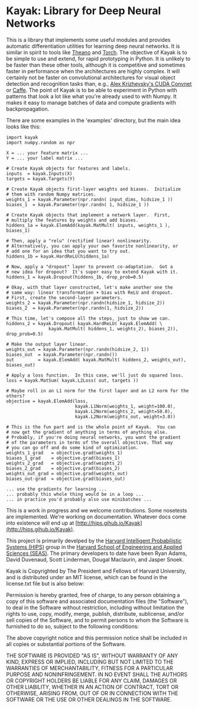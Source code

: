 Kayak: Library for Deep Neural Networks
=======================================

This is a library that implements some useful modules and provides
automatic differentiation utilities for learning deep neural networks.
It is similar in spirit to tools like
[Theano](http://deeplearning.net/software/theano/) and
[Torch](http://torch.ch/).  The objective of Kayak is to be simple to
use and extend, for rapid prototyping in Python.  It is unlikely to be
faster than these other tools, although it is competitive and
sometimes faster in performance when the architectures are highly
complex.  It will certainly not be faster on convolutional
architectures for visual object detection and recognition tasks than,
e.g., [Alex Krizhevsky's CUDA
Convnet](https://code.google.com/p/cuda-convnet2/) or
[Caffe](http://caffe.berkeleyvision.org/).  The point of Kayak is to
be able to experiment in Python with patterns that look a lot like
what you're already used to with Numpy.  It makes it easy to manage
batches of data and compute gradients with backpropagation.

There are some examples in the 'examples' directory, but the main idea
looks like this:

    import kayak
    import numpy.random as npr

    X = ... your feature matrix ...
    Y = ... your label matrix ...

    # Create Kayak objects for features and labels.
    inputs  = kayak.Inputs(X)
    targets = kayak.Targets(Y)

    # Create Kayak objects first-layer weights and biases.  Initialize
    # them with random Numpy matrices.
    weights_1 = kayak.Parameter(npr.randn( input_dims, hidsize_1 ))
    biases_1  = kayak.Parameter(npr.randn( 1, hidsize_1 ))

    # Create Kayak objects that implement a network layer.  First,
    # multiply the features by weights and add biases.
    hiddens_1a = kayak.ElemAdd(kayak.MatMult( inputs, weights_1 ), biases_1)

    # Then, apply a "relu" (rectified linear) nonlinearity.
    # Alternatively, you can apply your own favorite nonlinearity, or
    # add one for an idea that you want to try out.
    hiddens_1b = kayak.HardReLU(hiddens_1a)

    # Now, apply a "dropout" layer to prevent co-adaptation.  Got a
    # new idea for dropout?  It's super easy to extend Kayak with it.
    hiddens_1 = kayak.Dropout(hiddens_1b, drop_prob=0.5)

    # Okay, with that layer constructed, let's make another one the
    # same way: linear transformation + bias with ReLU and dropout.
    # First, create the second-layer parameters.
    weights_2 = kayak.Parameter(npr.randn(hidsize_1, hidsize_2))
    biases_2  = kayak.Parameter(npr.randn(1, hidsize_2))

    # This time, let's compose all the steps, just to show we can.
    hiddens_2 = kayak.Dropout( kayak.HardReLU( kayak.ElemAdd( \
                    kayak.MatMult( hiddens_1, weights_2), biases_2)), drop_prob=0.5)
    
    # Make the output layer linear.
    weights_out = kayak.Parameter(npr.randn(hidsize_2, 1))
    biases_out  = kayak.Parameter(npr.randn())
    out         = kayak.ElemAdd( kayak.MatMult( hiddens_2, weights_out), biases_out)

    # Apply a loss function.  In this case, we'll just do squared loss.
    loss = kayak.MatSum( kayak.L2Loss( out, targets ))

    # Maybe roll in an L1 norm for the first layer and an L2 norm for the others?
    objective = kayak.ElemAdd(loss,
                              kayak.L1Norm(weights_1, weight=100.0),
                              kayak.L2Norm(weights_2, weight=50.0),
                              kayak.L2Norm(weights_out, weight=3.0))

    # This is the fun part and is the whole point of Kayak.  You can
    # now get the gradient of anything in terms of anything else.
    # Probably, if you're doing neural networks, you want the gradient
    # of the parameters in terms of the overall objective. That way
    # you can go off and do some kind of optimization.
    weights_1_grad   = objective.grad(weights_1)
    biases_1_grad    = objective.grad(biases_1)
    weights_2_grad   = objective.grad(weights_2)
    biases_2_grad    = objective.grad(biases_2)
    weights_out_grad = objective.grad(weights_out)
    biases_out-grad  = objective.grad(biases_out)

    ... use the gradients for learning ...
    ... probably this whole thing would be in a loop ...
    ... in practice you'd probably also use minibatches ...

This is a work in progress and we welcome contributions. Some
nosetests are implemented.  We're working on documentation.  Whatever
docs come into existence will end up at
[http://hips.gihub.io/Kayak](http://hips.gihub.io/Kayak).

This project is primarily develped by the [Harvard Intelligent
Probabilistic Systems (HIPS)](http://hips.seas.harvard.edu) group in
the [Harvard School of Engineering and Applied Sciences
(SEAS)](http://www.seas.harvard.edu).  The primary developers to date
have been Ryan Adams, David Duvenaud, Scott Linderman, Dougal
Maclaurin, and Jasper Snoek.

Kayak is Copyrighted by The President and Fellows of Harvard
University, and is distributed under an MIT license, which can be
found in the license.txt file but is also below:

Permission is hereby granted, free of charge, to any person obtaining a copy
of this software and associated documentation files (the "Software"), to deal
in the Software without restriction, including without limitation the rights
to use, copy, modify, merge, publish, distribute, sublicense, and/or sell
copies of the Software, and to permit persons to whom the Software is
furnished to do so, subject to the following conditions:

The above copyright notice and this permission notice shall be included in all
copies or substantial portions of the Software.

THE SOFTWARE IS PROVIDED "AS IS", WITHOUT WARRANTY OF ANY KIND, EXPRESS OR
IMPLIED, INCLUDING BUT NOT LIMITED TO THE WARRANTIES OF MERCHANTABILITY,
FITNESS FOR A PARTICULAR PURPOSE AND NONINFRINGEMENT. IN NO EVENT SHALL THE
AUTHORS OR COPYRIGHT HOLDERS BE LIABLE FOR ANY CLAIM, DAMAGES OR OTHER
LIABILITY, WHETHER IN AN ACTION OF CONTRACT, TORT OR OTHERWISE, ARISING FROM,
OUT OF OR IN CONNECTION WITH THE SOFTWARE OR THE USE OR OTHER DEALINGS IN THE
SOFTWARE.

